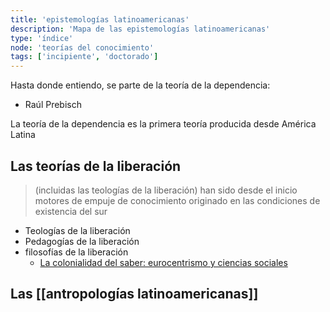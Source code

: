 ```yaml
---
title: 'epistemologías latinoamericanas'
description: 'Mapa de las epistemologías latinoamericanas'
type: 'índice'
node: 'teorías del conocimiento'
tags: ['incipiente', 'doctorado']
---
```


Hasta donde entiendo, se parte de la teoría de la dependencia:

- Raúl Prebisch

La teoría de la dependencia es la primera teoría producida desde América Latina

## Las teorías de la liberación 

>(incluidas las teologías de la liberación) han sido desde el inicio motores de empuje de conocimiento originado en las condiciones de existencia del sur

- Teologías de la liberación
- Pedagogías de la liberación
- filosofías de la liberación
	- [La colonialidad del saber: eurocentrismo y ciencias sociales](http://bibliotecavirtual.clacso.org.ar/clacso/sur-sur/20100708034410/lander.pdf)

## Las [[antropologías latinoamericanas]]




